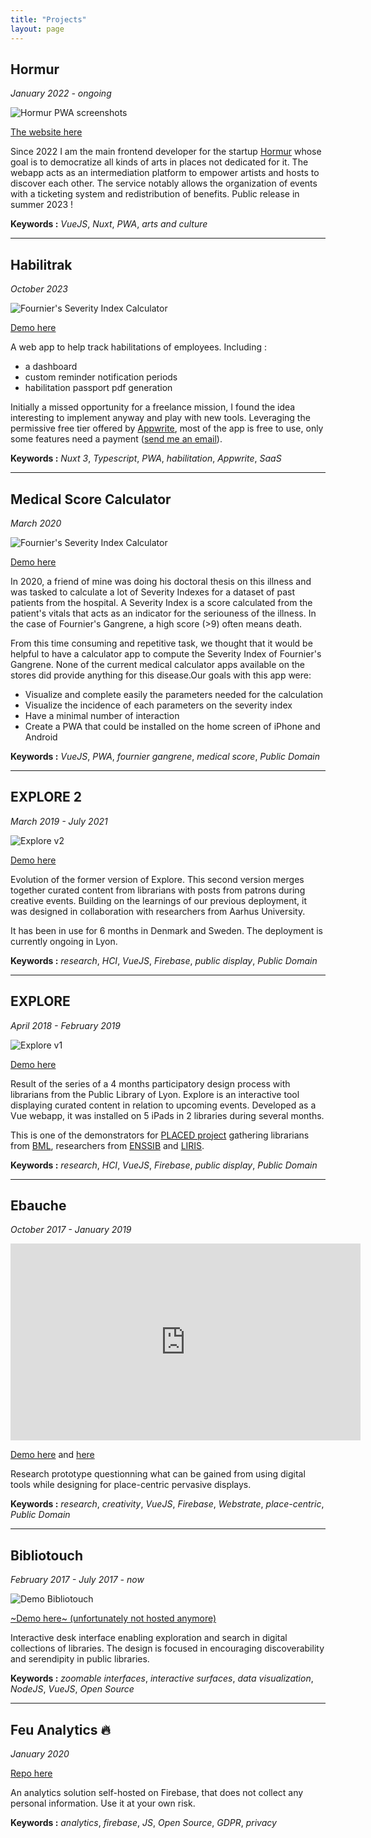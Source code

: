 ```yaml
---
title: "Projects"
layout: page
---
```


## Hormur

*January 2022 - ongoing*

![Hormur PWA screenshots](/files/hormur.png)

[The website here](https://hormur.com/)

Since 2022 I am the main frontend developer for the startup [Hormur](https://hormur.com) whose goal is to democratize all kinds of arts in places not dedicated for it. The webapp acts as an intermediation platform to empower artists and hosts to discover each other. The service notably allows the organization of events with a ticketing system and redistribution of benefits. Public release in summer 2023 !

**Keywords :** *VueJS*, *Nuxt*, *PWA*, *arts and culture*

----

## Habilitrak

*October 2023*

![Fournier's Severity Index Calculator](/files/deviceframes-habilitrak.png)

[Demo here](https://habilitrak.krlx.fr/)

A web app to help track habilitations of employees. Including :
- a dashboard
- custom reminder notification periods
- habilitation passport pdf generation

Initially a missed opportunity for a freelance mission, I found the idea interesting to implement anyway and play with new tools. Leveraging the permissive free tier offered by [Appwrite](https://appwrite.io), most of the app is free to use, only some features need a payment ([send me an email](mailto:alix@krlx.fr)).

**Keywords :** *Nuxt 3*, *Typescript*, *PWA*, *habilitation*, *Appwrite*, *SaaS*


----

## Medical Score Calculator

*March 2020*

![Fournier's Severity Index Calculator](/files/fournier.png)

[Demo here](https://loving-ride-53e79f.netlify.app/#/)

In 2020, a friend of mine was doing his doctoral thesis on this illness and was tasked to calculate a lot of Severity Indexes for a dataset of past patients from the hospital. A Severity Index is a score calculated from the patient's vitals that acts as an indicator for the seriouness of the illness. In the case of Fournier's Gangrene, a high score (>9) often means death.

From this time consuming and repetitive task, we thought that it would be helpful to have a calculator app to compute the Severity Index of Fournier's Gangrene. None of the current medical calculator apps available on the stores did provide anything for this disease.Our goals with this app were:
- Visualize and complete easily the parameters needed for the calculation
- Visualize the incidence of each parameters on the severity index
- Have a minimal number of interaction
- Create a PWA that could be installed on the home screen of iPhone and Android


**Keywords :** *VueJS*, *PWA*, *fournier gangrene*, *medical score*, *Public Domain*

----

## EXPLORE 2

*March 2019 - July 2021*

![Explore v2](/files/explore.gif)

[Demo here](https://aa.placed.eu/#/series)

Evolution of the former version of Explore. This second version merges together curated content from librarians with posts from patrons during creative events. Building on the learnings of our previous deployment, it was designed in collaboration with researchers from Aarhus University. 

It has been in use for 6 months in Denmark and Sweden. The deployment is currently ongoing in Lyon.


**Keywords :** *research*, *HCI*, *VueJS*, *Firebase*, *public display*, *Public Domain*

----

## EXPLORE

*April 2018 - February 2019*

![Explore v1](/files/explore1.png)

[Demo here](https://explore.placed.eu/#/5214)

Result of the series of a 4 months participatory design process with librarians from the Public Library of Lyon. Explore is an interactive tool displaying curated content in relation to upcoming events. Developed as a Vue webapp, it was installed on 5 iPads in 2 libraries during several months.

This is one of the demonstrators for [PLACED project](http://www.placedproject.eu) gathering librarians from [BML](https://bm-lyon.fr), researchers from [ENSSIB](https://enssib.fr) and [LIRIS](https://liris.cnrs.fr).


**Keywords :** *research*, *HCI*, *VueJS*, *Firebase*, *public display*, *Public Domain*

----

## Ebauche

*October 2017 - January 2019*

<iframe width="560" height="315" src="https://www.youtube.com/embed/dHFB0OlbOo8" frameborder="0" allow="accelerometer; autoplay; encrypted-media; gyroscope; picture-in-picture" allowfullscreen></iframe>

[Demo here](https://draw.ebauche.eu) and [here](https://display.ebauche.eu)

Research prototype questionning what can be gained from using digital tools while designing for place-centric pervasive displays.

**Keywords :** *research*, *creativity*, *VueJS*, *Firebase*, *Webstrate*, *place-centric*, *Public Domain*

----

## Bibliotouch

*February 2017 - July 2017 - now*

<!-- ![Bibliotouch](/files/agenda-bibliotouch.jpg)-->
![Demo Bibliotouch](https://user-images.githubusercontent.com/5560197/172401198-6a126d29-06da-4e10-91fc-d64724a18484.gif)

[~Demo here~ (unfortunately not hosted anymore)](https://bibliotouch.enssib.fr)

Interactive desk interface enabling exploration and search in digital collections of libraries. The design is focused in encouraging discoverability and serendipity in public libraries.

**Keywords :** *zoomable interfaces*, *interactive surfaces*, *data visualization*, *NodeJS*, *VueJS*, *Open Source*

----

## Feu Analytics 🔥

*January 2020*

[Repo here]([http://www.krlx.fr/feu-analytics/index.html](https://github.com/Karalix/feu-analytics))

An analytics solution self-hosted on Firebase, that does not collect any personal information. Use it at your own risk.

**Keywords :** *analytics*, *firebase*, *JS*, *Open Source*, *GDPR*, *privacy*
